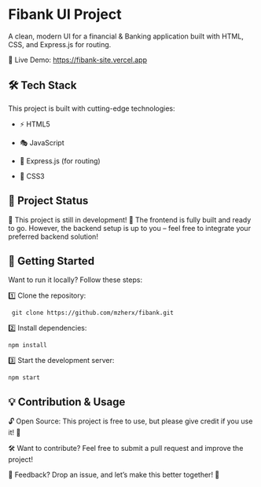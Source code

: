
# Fibank UI Project

A clean, modern UI for a financial & Banking application built with HTML, CSS, and Express.js for routing.

🔗 Live Demo: https://fibank-site.vercel.app

## 🛠 Tech Stack

This project is built with cutting-edge technologies:

- ⚡ HTML5

- 🎭 JavaScript

- 🎡 Express.js (for routing)

- 🔷 CSS3


## 🎯 Project Status
🚧 This project is still in development! 🚧
The frontend is fully built and ready to go. However, the backend setup is up to you – feel free to integrate your preferred backend solution!

## 🚀 Getting Started
Want to run it locally? Follow these steps:

1️⃣ Clone the repository:

`` git clone https://github.com/mzherx/fibank.git``

2️⃣ Install dependencies:

`npm install`

3️⃣ Start the development server:

`npm start`

## 💡 Contribution & Usage
🔓 Open Source: This project is free to use, but please give credit if you use it! 🙌

🛠 Want to contribute? Feel free to submit a pull request and improve the project!

💬 Feedback? Drop an issue, and let’s make this better together! 🚀


